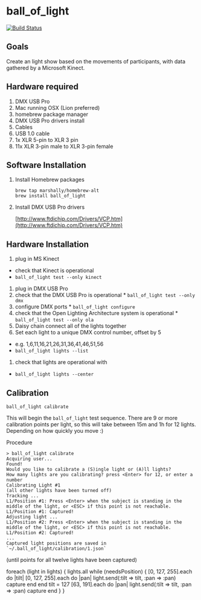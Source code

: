 ball_of_light
=============

[![Build Status](https://secure.travis-ci.org/marshally/ball_of_light.png?branch=master)](http://travis-ci.org/marshally/ball_of_light)

Goals
-----

Create an light show based on the movements of participants, with data gathered by a Microsoft Kinect.

Hardware required
-----------------
1. DMX USB Pro
1. Mac running OSX (Lion preferred)
  1. homebrew package manager
  1. DMX USB Pro drivers install
1. Cables
  1. USB 1.0 cable
  1. 1x XLR 5-pin to XLR 3 pin
  2. 11x XLR 3-pin male to XLR 3-pin female

Software Installation
---------------------
1. Install Homebrew packages

    ````
    brew tap marshally/homebrew-alt
    brew install ball_of_light
    ````

2. Install DMX USB Pro drivers

    [http://www.ftdichip.com/Drivers/VCP.htm](http://www.ftdichip.com/Drivers/VCP.htm)


Hardware Installation
---------------------
1. plug in MS Kinect
  * check that Kinect is operational
  * `ball_of_light test --only kinect`
1. plug in DMX USB Pro
  1. check that the DMX USB Pro is operational
    * `ball_of_light test --only dmx`
  1. configure DMX ports
    * `ball_of_light configure`
  1. check that the Open Lighting Architecture system is operational
    * `ball_of_light test --only ola`
1. Daisy chain connect all of the lights together
1. Set each light to a unique DMX control number, offset by 5
  * e.g. 1,6,11,16,21,26,31,36,41,46,51,56
  * `ball_of_light lights --list`
1. check that lights are operational with
  * `ball_of_light lights --center`


Calibration
-----------

````
ball_of_light calibrate
````

This will begin the `ball_of_light` test sequence. There are 9 or more calibration points per light, so this will take between 15m and 1h for 12 lights. Depending on how quickly you move :)

Procedure

````
> ball_of_light calibrate
Acquiring user...
Found!
Would you like to calibrate a (S)ingle light or (A)ll lights?
How many lights are you calibrating? press <Enter> for 12, or enter a number
Calibrating Light #1
(all other lights have been turned off)
Tracking ...
L1/Position #1: Press <Enter> when the subject is standing in the middle of the light, or <ESC> if this point is not reachable.
L1/Position #1: Captured!
Adjusting light ...
L1/Position #2: Press <Enter> when the subject is standing in the middle of the light, or <ESC> if this point is not reachable.
L1/Position #2: Captured!
...
Captured light positions are saved in `~/.ball_of_light/calibration/1.json`
````

(until points for all twelve lights have been captured)

foreach (light in lights)
{
  lights.all
  while (needsPosition)
  {
    [0, 127, 255].each do |tilt|
      [0, 127, 255].each do |pan|
        light.send(:tilt => tilt, :pan => :pan)
        capture
      end
    end
    tilt = 127
    [63, 191].each do |pan|
      light.send(:tilt => tilt, :pan => :pan)
      capture
    end
  }
}
